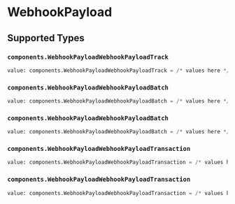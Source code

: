 # WebhookPayload


## Supported Types

### `components.WebhookPayloadWebhookPayloadTrack`

```python
value: components.WebhookPayloadWebhookPayloadTrack = /* values here */
```

### `components.WebhookPayloadWebhookPayloadBatch`

```python
value: components.WebhookPayloadWebhookPayloadBatch = /* values here */
```

### `components.WebhookPayloadWebhookPayloadBatch`

```python
value: components.WebhookPayloadWebhookPayloadBatch = /* values here */
```

### `components.WebhookPayloadWebhookPayloadTransaction`

```python
value: components.WebhookPayloadWebhookPayloadTransaction = /* values here */
```

### `components.WebhookPayloadWebhookPayloadTransaction`

```python
value: components.WebhookPayloadWebhookPayloadTransaction = /* values here */
```

